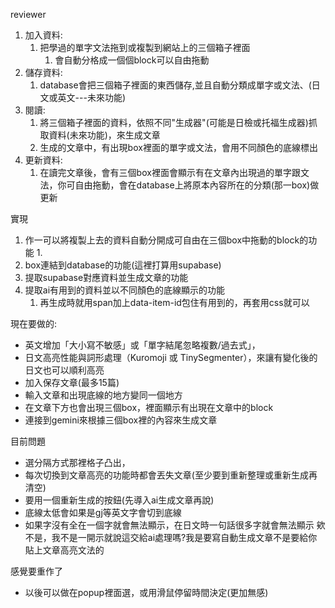 reviewer 

1. 加入資料:
   1. 把學過的單字文法拖到或複製到網站上的三個箱子裡面
      1. 會自動分格成一個個block可以自由拖動
2. 儲存資料:
   1. database會把三個箱子裡面的東西儲存,並且自動分類成單字或文法、(日文或英文---未來功能)
3. 閱讀:
   1. 將三個箱子裡面的資料，依照不同"生成器"(可能是日檢或托福生成器)抓取資料(未來功能)，來生成文章
   2. 生成的文章中，有出現box裡面的單字或文法，會用不同顏色的底線標出
4. 更新資料:
   1. 在讀完文章後，會有三個box裡面會顯示有在文章內出現過的單字跟文法，你可自由拖動，會在database上將原本內容所在的分類(那一box)做更新

實現

1. 作一可以將複製上去的資料自動分開成可自由在三個box中拖動的block的功能
   1. 
2. box連結到database的功能(這裡打算用supabase)
3. 提取supabase對應資料並生成文章的功能
4. 提取ai有用到的資料並以不同顏色的底線顯示的功能
   1. 再生成時就用span加上data-item-id包住有用到的，再套用css就可以


現在要做的:
- 英文增加「大小寫不敏感」或「單字結尾忽略複數/過去式」，
- 日文高亮性能與詞形處理（Kuromoji 或 TinySegmenter），來讓有變化後的日文也可以順利高亮
- 加入保存文章(最多15篇)
- 輸入文章和出現底線的地方變同一個地方
- 在文章下方也會出現三個box，裡面顯示有出現在文章中的block
- 連接到gemini來根據三個box裡的內容來生成文章

目前問題
- 選分隔方式那裡格子凸出，
- 每次切換到文章高亮的功能時都會丟失文章(至少要到重新整理或重新生成再清空)
- 要用一個重新生成的按鈕(先導入ai生成文章再說)
- 底線太低會如果是gj等英文字會切到底線
- 如果字沒有全在一個字就會無法顯示，在日文時一句話很多字就會無法顯示 欸不是，我不是一開示就說這交給ai處理嗎?我是要寫自動生成文章不是要給你貼上文章高亮文法的

感覺要重作了














- 以後可以做在popup裡面選，或用滑鼠停留時間決定(更加無感) 
